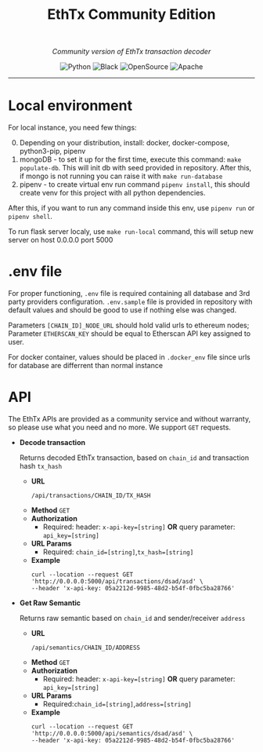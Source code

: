 <h1 align='center' style="border-bottom: none">
  EthTx Community Edition
</h1>
<br/>
<p align="center">
    <em>Community version of EthTx transaction decoder</em>
</p>
<p align="center">
<a target="_blank">
    <img src="https://img.shields.io/badge/Made%20with-Python-1f425f.svg" alt="Python">
</a>
<a target="_blank">
    <img src="https://img.shields.io/badge/code%20style-black-000000.svg" alt="Black">
</a>
<a target="_blank">
    <img src="https://badgen.net/badge/Open%20Source%20%3F/Yes%21/blue?icon=github" alt="OpenSource">
</a>
<a target="_blank">
    <img src="https://img.shields.io/badge/License-Apache%202.0-blue.svg" alt="Apache">
</a>
</p>

---

# Local environment

For local instance, you need few things:

0. Depending on your distribution, install: docker, docker-compose, python3-pip, pipenv
1. mongoDB - to set it up for the first time, execute this command: `make populate-db`. This will init db with seed
   provided in repository. After this, if mongo is not running you can raise it with `make run-database`
2. pipenv - to create virtual env run command `pipenv install`, this should create venv for this project with all python
   dependencies.

After this, if you want to run any command inside this env, use `pipenv run` or `pipenv shell`.

To run flask server localy, use `make run-local` command, this will setup new server on host 0.0.0.0 port 5000

# .env file

For proper functioning, `.env` file is required containing all database and 3rd party providers configuration.
`.env.sample` file is provided in repository with default values and should be good to use if nothing else was changed.

Parameters `[CHAIN_ID]_NODE_URL` should hold valid urls to ethereum nodes; Parameter `ETHERSCAN_KEY` should be equal to
Etherscan API key assigned to user.

For docker container, values should be placed in `.docker_env` file since urls for database are differrent than normal
instance

# API

The EthTx APIs are provided as a community service and without warranty, so please use what you need and no more. We
support `GET` requests.

* **Decode transaction**

  Returns decoded EthTx transaction, based on `chain_id` and transaction hash `tx_hash`

    * **URL**
      ```shell
      /api/transactions/CHAIN_ID/TX_HASH
      ```
    * **Method**
      `GET`
    * **Authorization**
        * Required:
          header: `x-api-key=[string]` **OR** query parameter: `api_key=[string]`
    * **URL Params**
        * Required: `chain_id=[string]`,`tx_hash=[string]`
    * **Example**
      ```shell
      curl --location --request GET 'http://0.0.0.0:5000/api/transactions/dsad/asd' \
      --header 'x-api-key: 05a2212d-9985-48d2-b54f-0fbc5ba28766'
      ```


* **Get Raw Semantic**

  Returns raw semantic based on `chain_id` and sender/receiver `address`

    * **URL**
      ```shell
      /api/semantics/CHAIN_ID/ADDRESS
      ```
    * **Method**
      `GET`
    * **Authorization**
        * Required:
          header: `x-api-key=[string]` **OR** query parameter: `api_key=[string]`
    * **URL Params**
        * Required:`chain_id=[string]`,`address=[string]`
    * **Example**
      ```shell
      curl --location --request GET 'http://0.0.0.0:5000/api/semantics/dsad/asd' \
      --header 'x-api-key: 05a2212d-9985-48d2-b54f-0fbc5ba28766'
      ```
